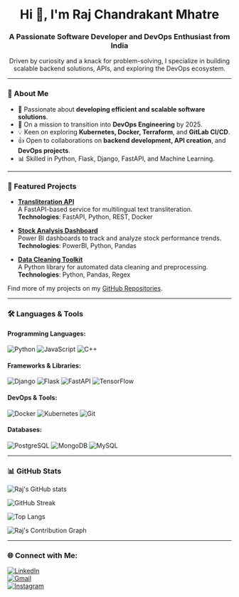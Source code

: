 <h1 align="center">Hi 👋, I'm Raj Chandrakant Mhatre</h1>
<h3 align="center">A Passionate Software Developer and DevOps Enthusiast from India</h3>
<p align="center">Driven by curiosity and a knack for problem-solving, I specialize in building scalable backend solutions, APIs, and exploring the DevOps ecosystem.</p>

---

### 🦖 About Me
- 🚀 Passionate about **developing efficient and scalable software solutions**.
- 🌱 On a mission to transition into **DevOps Engineering** by 2025.
- 💡 Keen on exploring **Kubernetes, Docker, Terraform**, and **GitLab CI/CD**.
- 👍 Open to collaborations on **backend development, API creation**, and **DevOps projects**.
- 📊 Skilled in Python, Flask, Django, FastAPI, and Machine Learning.

---

### 🚀 Featured Projects
- **[Transliteration API](https://github.com/rmhatre404/transliteration-api)**  
  A FastAPI-based service for multilingual text transliteration.  
  **Technologies**: FastAPI, Python, REST, Docker  

- **[Stock Analysis Dashboard](https://github.com/rmhatre404/stock-analysis)**  
  Power BI dashboards to track and analyze stock performance trends.  
  **Technologies**: PowerBI, Python, Pandas  

- **[Data Cleaning Toolkit](https://github.com/rmhatre404/data-cleaning)**  
  A Python library for automated data cleaning and preprocessing.  
  **Technologies**: Python, Pandas, Regex  

Find more of my projects on my [GitHub Repositories](https://github.com/rmhatre404?tab=repositories).

---

### 🛠️ Languages & Tools
#### Programming Languages:
![Python](https://img.shields.io/badge/Python-3776AB?style=for-the-badge&logo=python&logoColor=white)
![JavaScript](https://img.shields.io/badge/JavaScript-F7DF1E?style=for-the-badge&logo=javascript&logoColor=black)
![C++](https://img.shields.io/badge/C++-00599C?style=for-the-badge&logo=cplusplus&logoColor=white)

#### Frameworks & Libraries:
![Django](https://img.shields.io/badge/Django-092E20?style=for-the-badge&logo=django&logoColor=white)
![Flask](https://img.shields.io/badge/Flask-000000?style=for-the-badge&logo=flask&logoColor=white)
![FastAPI](https://img.shields.io/badge/FastAPI-009688?style=for-the-badge&logo=fastapi&logoColor=white)
![TensorFlow](https://img.shields.io/badge/TensorFlow-FF6F00?style=for-the-badge&logo=tensorflow&logoColor=white)

#### DevOps & Tools:
![Docker](https://img.shields.io/badge/Docker-2496ED?style=for-the-badge&logo=docker&logoColor=white)
![Kubernetes](https://img.shields.io/badge/Kubernetes-326CE5?style=for-the-badge&logo=kubernetes&logoColor=white)
![Git](https://img.shields.io/badge/Git-F05032?style=for-the-badge&logo=git&logoColor=white)

#### Databases:
![PostgreSQL](https://img.shields.io/badge/PostgreSQL-336791?style=for-the-badge&logo=postgresql&logoColor=white)
![MongoDB](https://img.shields.io/badge/MongoDB-47A248?style=for-the-badge&logo=mongodb&logoColor=white)
![MySQL](https://img.shields.io/badge/MySQL-4479A1?style=for-the-badge&logo=mysql&logoColor=white)

---

### 📊 GitHub Stats
![Raj's GitHub stats](https://github-readme-stats.vercel.app/api?username=rmhatre404&show_icons=true&theme=radical)

![GitHub Streak](https://github-readme-streak-stats.herokuapp.com/?user=rmhatre404&theme=radical)

![Top Langs](https://github-readme-stats.vercel.app/api/top-langs/?username=rmhatre404&layout=compact&theme=radical)

![Raj's Contribution Graph](https://activity-graph.herokuapp.com/graph?username=rmhatre404&theme=github)

---

### 🌐 Connect with Me:
[![LinkedIn](https://img.shields.io/badge/LinkedIn-0A66C2?style=for-the-badge&logo=linkedin&logoColor=white)](https://www.linkedin.com/in/raj-mhatre10/)  
[![Gmail](https://img.shields.io/badge/Gmail-D14836?style=for-the-badge&logo=gmail&logoColor=white)](mailto:rmhatre404@gmail.com)  
[![Instagram](https://img.shields.io/badge/Instagram-E4405F?style=for-the-badge&logo=instagram&logoColor=white)](https://instagram.com/rc_mhatre5191)
